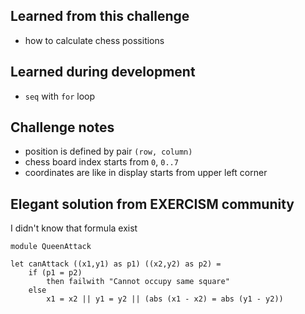 ## Learned from this challenge

- how to calculate chess possitions

## Learned during development

- `seq` with `for` loop

## Challenge notes

- position is defined by pair `(row, column)`
- chess board index starts from `0`, `0..7`
- coordinates are like in display starts from upper left corner

## Elegant solution from EXERCISM community

I didn't know that formula exist

```f#
module QueenAttack

let canAttack ((x1,y1) as p1) ((x2,y2) as p2) =
    if (p1 = p2) 
        then failwith "Cannot occupy same square"
    else 
        x1 = x2 || y1 = y2 || (abs (x1 - x2) = abs (y1 - y2))
```